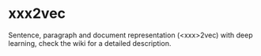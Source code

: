 # xxx2vec
Sentence, paragraph and document representation (&lt;xxx>2vec) with deep learning, check the wiki for a detailed description.
